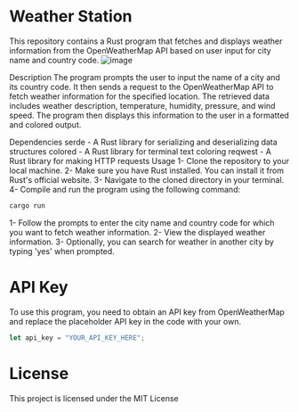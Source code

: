 # Weather Station
This repository contains a Rust program that fetches and displays weather information from the OpenWeatherMap API based on user input for city name and country code.
![image](https://github.com/BekBrace/weatherApplicationCLI/assets/60483846/281078b5-e646-4211-b6b8-460eddf5b258)

Description
The program prompts the user to input the name of a city and its country code. It then sends a request to the OpenWeatherMap API to fetch weather information for the specified location. The retrieved data includes weather description, temperature, humidity, pressure, and wind speed. The program then displays this information to the user in a formatted and colored output.

Dependencies
serde - A Rust library for serializing and deserializing data structures
colored - A Rust library for terminal text coloring
reqwest - A Rust library for making HTTP requests
Usage
1- Clone the repository to your local machine.
2- Make sure you have Rust installed. You can install it from Rust's official website.
3- Navigate to the cloned directory in your terminal.
4- Compile and run the program using the following command:
```bash
cargo run
```
1- Follow the prompts to enter the city name and country code for which you want to fetch weather information.
2- View the displayed weather information.
3- Optionally, you can search for weather in another city by typing 'yes' when prompted.

# API Key
To use this program, you need to obtain an API key from OpenWeatherMap and replace the placeholder API key in the code with your own.
```rust
let api_key = "YOUR_API_KEY_HERE";
```
# License
This project is licensed under the MIT License
